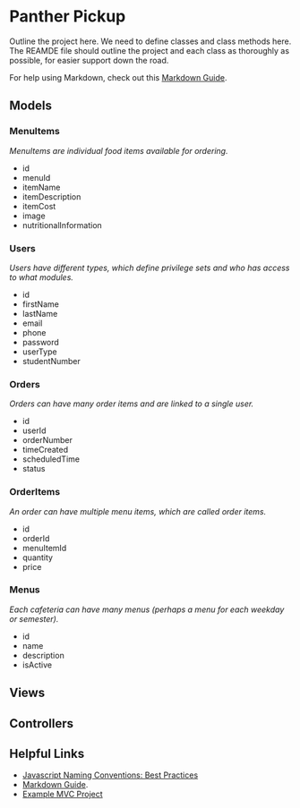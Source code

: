 # Panther Pickup

Outline the project here. We need to define classes and class methods here.
The REAMDE file should outline the project and each class as thoroughly as possible, for easier support down the road.

For help using Markdown, check out this [Markdown Guide](https://www.markdownguide.org/basic-syntax).

## Models

### MenuItems

_MenuItems are individual food items available for ordering._

- id
- menuId
- itemName
- itemDescription
- itemCost
- image
- nutritionalInformation

### Users

_Users have different types, which define privilege sets and who has access to what modules._

- id
- firstName
- lastName
- email
- phone
- password
- userType
- studentNumber

### Orders

_Orders can have many order items and are linked to a single user._

- id
- userId
- orderNumber
- timeCreated
- scheduledTime
- status

### OrderItems

_An order can have multiple menu items, which are called order items._

- id
- orderId
- menuItemId
- quantity
- price

### Menus

_Each cafeteria can have many menus (perhaps a menu for each weekday or semester)._

- id
- name
- description
- isActive

## Views

## Controllers

## Helpful Links

- [Javascript Naming Conventions: Best Practices](https://medium.com/javascript-in-plain-english/javascript-naming-convention-best-practices-b2065694b7d)
- [Markdown Guide](https://www.markdownguide.org/basic-syntax).
- [Example MVC Project](https://www.taniarascia.com/javascript-mvc-todo-app/)
